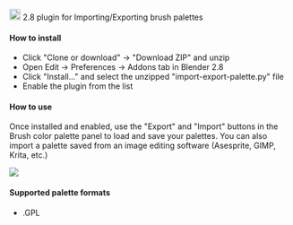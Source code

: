 <img src="https://download.blender.org/institute/logos/blender-socket.png" height="20px"/> 2.8 plugin for Importing/Exporting brush palettes

#### How to install

* Click "Clone or download" -> "Download ZIP" and unzip
* Open Edit -> Preferences -> Addons tab in Blender 2.8
* Click "Install..." and select the unzipped "import-export-palette.py" file
* Enable the plugin from the list

#### How to use

Once installed and enabled, use the "Export" and "Import" buttons
in the Brush color palette panel to load and save your palettes.
You can also import a palette saved from an image editing software (Asesprite, GIMP, Krita, etc.)

<img src="https://i.ibb.co/RpDMZTQ/Capture-palette.png">

#### Supported palette formats

* .GPL
